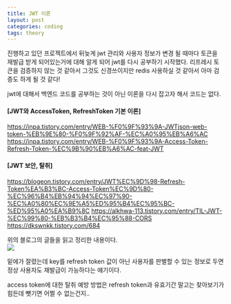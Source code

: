 ```yaml
---
title: JWT 이론
layout: post
categories: coding
tags: theory
---
```

진행하고 있던 프로젝트에서 뒤늦게 jwt 관리와 사용자 정보가 변경 될 때마다 토큰을 재발급 받게 되어있는거에 대해 알게 되어 jwt를 다시 공부하기 시작했다. 리프레시 토큰을 검증하지 않는 것 같아서 그것도 신경쓰이지만 redis 사용하실 것 같아서 아마 검증도 하게 될 것 같다!    

jwt에 대해서 백엔드 코드를 공부하는 것이 아닌 이론을 다시 잡고자 해서 코드는 없다.    

#### [JWT와 AccessToken, RefreshToken 기본 이론]
<https://inpa.tistory.com/entry/WEB-%F0%9F%93%9A-JWTjson-web-token-%EB%9E%80-%F0%9F%92%AF-%EC%A0%95%EB%A6%AC>
<https://inpa.tistory.com/entry/WEB-%F0%9F%93%9A-Access-Token-Refresh-Token-%EC%9B%90%EB%A6%AC-feat-JWT>


#### [JWT 보안, 탈취]   
<https://blogeon.tistory.com/entry/JWT%EC%9D%98-Refresh-Token%EA%B3%BC-Access-Token%EC%9D%80-%EC%96%B4%EB%94%94%EC%97%90-%EC%A0%80%EC%9E%A5%ED%95%B4%EC%95%BC-%ED%95%A0%EA%B9%8C>
<https://alkhwa-113.tistory.com/entry/TIL-JWT-%EC%99%80-%EB%B3%B4%EC%95%88-CORS>
<https://dkswnkk.tistory.com/684>

위의 블로그의 글들을 읽고 정리한 내용이다.    
<img src="https://github.com/mohyerolo/mohyerolo.github.io/assets/68698007/fa72be6c-56e1-4ebe-856b-a676c0043c84
">

밑에가 잘렸는데 key를 refresh token 값이 아닌 사용자를 판별할 수 있는 정보로 두면 정상 사용자도 재발급이 가능하다는 얘기이다.    

access token에 대한 탈취 예방 방법은 refresh token과 유효기간 말고는 찾아보기가 힘든데 뺏기면 어쩔 수 없는건지..
